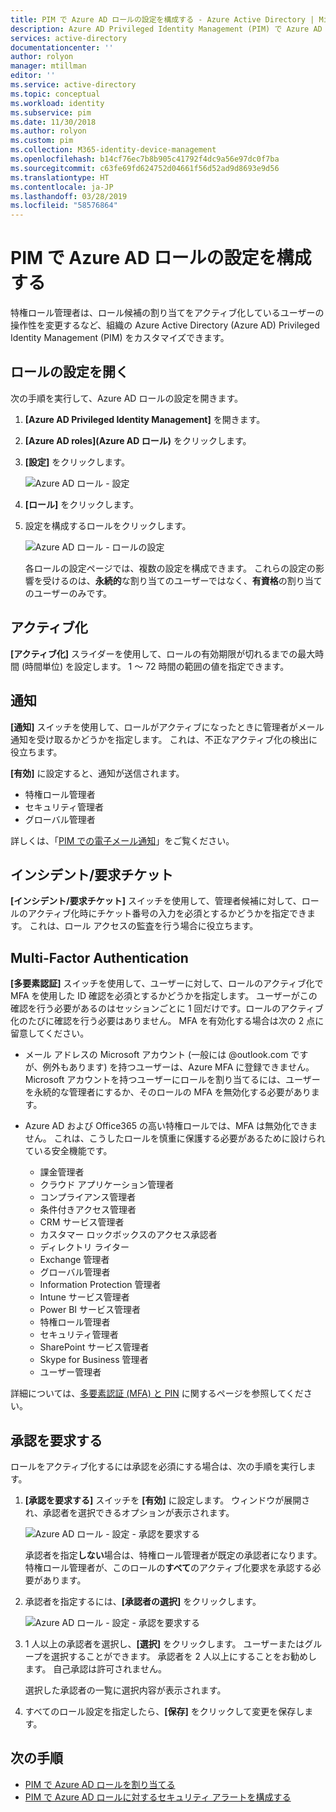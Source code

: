 ```yaml
---
title: PIM で Azure AD ロールの設定を構成する - Azure Active Directory | Microsoft Docs
description: Azure AD Privileged Identity Management (PIM) で Azure AD ロールの設定を構成する方法について説明します。
services: active-directory
documentationcenter: ''
author: rolyon
manager: mtillman
editor: ''
ms.service: active-directory
ms.topic: conceptual
ms.workload: identity
ms.subservice: pim
ms.date: 11/30/2018
ms.author: rolyon
ms.custom: pim
ms.collection: M365-identity-device-management
ms.openlocfilehash: b14cf76ec7b8b905c41792f4dc9a56e97dc0f7ba
ms.sourcegitcommit: c63fe69fd624752d04661f56d52ad9d8693e9d56
ms.translationtype: HT
ms.contentlocale: ja-JP
ms.lasthandoff: 03/28/2019
ms.locfileid: "58576864"
---
```

# <a name="configure-azure-ad-role-settings-in-pim"></a>PIM で Azure AD ロールの設定を構成する

特権ロール管理者は、ロール候補の割り当てをアクティブ化しているユーザーの操作性を変更するなど、組織の Azure Active Directory (Azure AD) Privileged Identity Management (PIM) をカスタマイズできます。

## <a name="open-role-settings"></a>ロールの設定を開く

次の手順を実行して、Azure AD ロールの設定を開きます。

1. **[Azure AD Privileged Identity Management]** を開きます。

1. **[Azure AD roles]\(Azure AD ロール)** をクリックします。

1. **[設定]** をクリックします。

    ![Azure AD ロール - 設定](./media/pim-how-to-change-default-settings/pim-directory-roles-settings.png)

1. **[ロール]** をクリックします。

1. 設定を構成するロールをクリックします。

    ![Azure AD ロール - ロールの設定](./media/pim-how-to-change-default-settings/pim-directory-roles-settings-role.png)

    各ロールの設定ページでは、複数の設定を構成できます。 これらの設定の影響を受けるのは、**永続的**な割り当てのユーザーではなく、**有資格**の割り当てのユーザーのみです。

## <a name="activations"></a>アクティブ化

**[アクティブ化]** スライダーを使用して、ロールの有効期限が切れるまでの最大時間 (時間単位) を設定します。 1 ～ 72 時間の範囲の値を指定できます。

## <a name="notifications"></a>通知

**[通知]** スイッチを使用して、ロールがアクティブになったときに管理者がメール通知を受け取るかどうかを指定します。 これは、不正なアクティブ化の検出に役立ちます。

**[有効]** に設定すると、通知が送信されます。

- 特権ロール管理者
- セキュリティ管理者
- グローバル管理者

詳しくは、「[PIM での電子メール通知](pim-email-notifications.md)」をご覧ください。

## <a name="incidentrequest-ticket"></a>インシデント/要求チケット

**[インシデント/要求チケット]** スイッチを使用して、管理者候補に対して、ロールのアクティブ化時にチケット番号の入力を必須とするかどうかを指定できます。 これは、ロール アクセスの監査を行う場合に役立ちます。

## <a name="multi-factor-authentication"></a>Multi-Factor Authentication

**[多要素認証]** スイッチを使用して、ユーザーに対して、ロールのアクティブ化で MFA を使用した ID 確認を必須とするかどうかを指定します。 ユーザーがこの確認を行う必要があるのはセッションごとに 1 回だけです。ロールのアクティブ化のたびに確認を行う必要はありません。 MFA を有効化する場合は次の 2 点に留意してください。

* メール アドレスの Microsoft アカウント (一般には @outlook.com ですが、例外もあります) を持つユーザーは、Azure MFA に登録できません。 Microsoft アカウントを持つユーザーにロールを割り当てるには、ユーザーを永続的な管理者にするか、そのロールの MFA を無効化する必要があります。
* Azure AD および Office365 の高い特権ロールでは、MFA は無効化できません。 これは、こうしたロールを慎重に保護する必要があるために設けられている安全機能です。  
  
  * 課金管理者
  * クラウド アプリケーション管理者
  * コンプライアンス管理者
  * 条件付きアクセス管理者
  * CRM サービス管理者
  * カスタマー ロックボックスのアクセス承認者
  * ディレクトリ ライター
  * Exchange 管理者
  * グローバル管理者
  * Information Protection 管理者
  * Intune サービス管理者
  * Power BI サービス管理者
  * 特権ロール管理者
  * セキュリティ管理者
  * SharePoint サービス管理者
  * Skype for Business 管理者
  * ユーザー管理者

詳細については、[多要素認証 (MFA) と PIN](pim-how-to-require-mfa.md) に関するページを参照してください。

## <a name="require-approval"></a>承認を要求する

ロールをアクティブ化するには承認を必須にする場合は、次の手順を実行します。

1. **[承認を要求する]** スイッチを **[有効]** に設定します。 ウィンドウが展開され、承認者を選択できるオプションが表示されます。

    ![Azure AD ロール - 設定 - 承認を要求する](./media/pim-how-to-change-default-settings/pim-directory-roles-settings-require-approval.png)

    承認者を指定**しない**場合は、特権ロール管理者が既定の承認者になります。 特権ロール管理者が、このロールの**すべて**のアクティブ化要求を承認する必要があります。

1. 承認者を指定するには、**[承認者の選択]** をクリックします。

    ![Azure AD ロール - 設定 - 承認を要求する](./media/pim-how-to-change-default-settings/pim-directory-roles-settings-require-approval-select-approvers.png)

1. 1 人以上の承認者を選択し、**[選択]** をクリックします。 ユーザーまたはグループを選択することができます。 承認者を 2 人以上にすることをお勧めします。 自己承認は許可されません。

    選択した承認者の一覧に選択内容が表示されます。

1. すべてのロール設定を指定したら、**[保存]** をクリックして変更を保存します。


<!--PLACEHOLDER: Need an explanation of what the temporary Global Administrator setting is for.-->

## <a name="next-steps"></a>次の手順

- [PIM で Azure AD ロールを割り当てる](pim-how-to-add-role-to-user.md)
- [PIM で Azure AD ロールに対するセキュリティ アラートを構成する](pim-how-to-configure-security-alerts.md)
